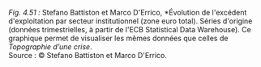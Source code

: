 *Fig. 4.51 :* Stefano Battiston et Marco D'Errico, *Évolution de l'excédent d'exploitation par secteur institutionnel (zone euro total). Séries d'origine (données trimestrielles, à partir de l'ECB Statistical Data Warehouse). Ce graphique permet de visualiser les mêmes données que celles de *Topographie d’une crise*.  
Source : © Stefano Battiston et Marco D'Errico.